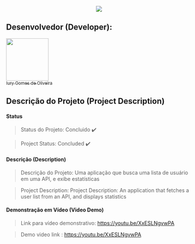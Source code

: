 <p align="center">
  <img src="https://github.com/iurygdeoliveira/Front-End/blob/master/PESQUISA%20DE%20USUARIOS/img/PESQUISA%20DE%20USUARIOS.jpg">
</p>

## Desenvolvedor (Developer):

[<img src="https://avatars3.githubusercontent.com/u/30157522?s=460&u=30d3397df3e4655b6fa8047ac27052569cf7db78&v=4" width=115><br><sub>Iury Gomes de Oliveira</sub>](https://github.com/iurygdeoliveira)

## Descrição do Projeto (Project Description)

#### Status

> Status do Projeto: Concluido :heavy_check_mark:

> Project Status: Concluded :heavy_check_mark:

#### Descrição (Description)

> Descrição do Projeto: Uma aplicação que busca uma lista de usuário em uma API, e exibe estatísticas

> Project Description: Project Description: An application that fetches a user list from an API, and displays statistics

#### Demonstração em Vídeo (Video Demo)

> Link para vídeo demonstrativo: https://youtu.be/XxESLNgvwPA

> Demo video link : https://youtu.be/XxESLNgvwPA
